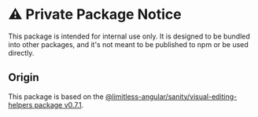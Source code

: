 # ⚠️ Private Package Notice

This package is intended for internal use only. It is designed to be bundled into other packages, and it's not meant to be published to npm or be used directly.

## Origin

This package is based on the [@limitless-angular/sanity/visual-editing-helpers package v0.7.1](https://github.com/sanity-io/visual-editing/blob/main/packages/visual-editing-helpers/CHANGELOG.md#071-2024-11-12).
